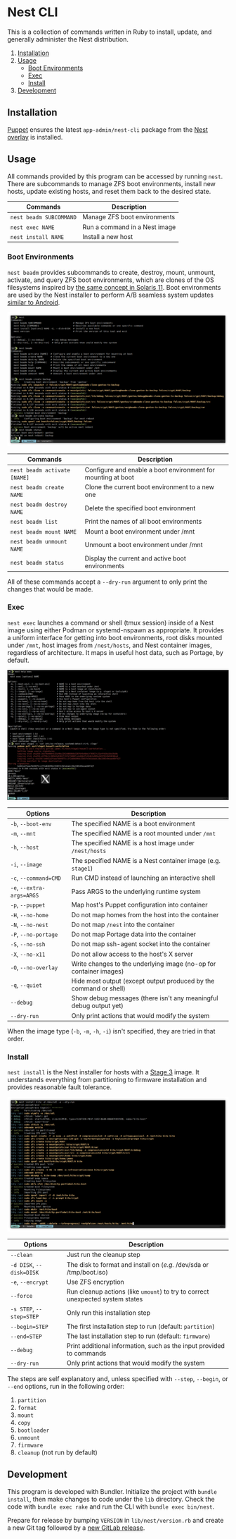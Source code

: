 # Nest CLI

This is a collection of commands written in Ruby to install, update, and
generally administer the Nest distribution.

1. [Installation](#installation)
2. [Usage](#usage)
    * [Boot Environments](#boot-environments)
    * [Exec](#exec)
    * [Install](#install)
3. [Development](#development)

## Installation

[Puppet](https://gitlab.james.tl/nest/puppet/-/blob/main/manifests/base/cli.pp)
ensures the latest `app-admin/nest-cli` package from the [Nest
overlay](https://gitlab.james.tl/nest/overlay/-/tree/main/app-admin/nest-cli)
is installed.

## Usage

All commands provided by this program can be accessed by running `nest`. There
are subcommands to manage ZFS boot environments, install new hosts, update
existing hosts, and reset them back to the desired state.

| Commands                | Description                   |
|-------------------------|-------------------------------|
| `nest beadm SUBCOMMAND` | Manage ZFS boot environments  |
| `nest exec NAME`        | Run a command in a Nest image |
| `nest install NAME`     | Install a new host            |

### Boot Environments

`nest beadm` provides subcommands to create, destroy, mount, unmount, activate,
and query ZFS boot environments, which are clones of the OS filesystems
inspired by [the same concept in Solaris
11](https://docs.oracle.com/cd/E53394_01/html/E54749/aboutbes.html).  Boot
environments are used by the Nest installer to perform A/B seamless system
updates [similar to Android](https://source.android.com/devices/tech/ota/ab).

![Nest CLI Boot Environments Screenshot](.screenshot-beadm.png)

| Commands                     | Description                                                  |
|------------------------------|--------------------------------------------------------------|
| `nest beadm activate [NAME]` | Configure and enable a boot environment for mounting at boot |
| `nest beadm create NAME`     | Clone the current boot environment to a new one              |
| `nest beadm destroy NAME`    | Delete the specified boot environment                        |
| `nest beadm list`            | Print the names of all boot environments                     |
| `nest beadm mount NAME`      | Mount a boot environment under /mnt                          |
| `nest beadm unmount NAME`    | Unmount a boot environment under /mnt                        |
| `nest beadm status`          | Display the current and active boot environments             |

All of these commands accept a `--dry-run` argument to only print the changes
that would be made.

### Exec

`nest exec` launches a command or shell (tmux session) inside of a Nest image
using either Podman or systemd-nspawn as appropriate. It provides a uniform
interface for getting into boot environments, root disks mounted under `/mnt`,
host images from `/nest/hosts`, and Nest container images, regardless of
architecture. It maps in useful host data, such as Portage, by default.

![Nest CLI Exec Screenshot](.screenshot-exec.png)

| Options                   | Description                                                        |
|---------------------------|--------------------------------------------------------------------|
| `-b`, `--boot-env`        | The specified NAME is a boot environment                           |
| `-m`, `--mnt`             | The specified NAME is a root mounted under `/mnt`                  |
| `-h`, `--host`            | The specified NAME is a host image under `/nest/hosts`             |
| `-i`, `--image`           | The specified NAME is a Nest container image (e.g. `stage1`)       |
| `-c`, `--command=CMD`     | Run CMD instead of launching an interactive shell                  |
| `-e`, `--extra-args=ARGS` | Pass ARGS to the underlying runtime system                         |
| `-p`, `--puppet`          | Map host's Puppet configuration into container                     |
| `-H`, `--no-home`         | Do not map homes from the host into the container                  |
| `-N`, `--no-nest`         | Do not map `/nest` into the container                              |
| `-P`, `--no-portage`      | Do not map Portage data into the container                         |
| `-S`, `--no-ssh`          | Do not map ssh-agent socket into the container                     |
| `-X`, `--no-x11`          | Do not allow access to the host's X server                         |
| `-O`, `--no-overlay`      | Write changes to the underlying image (no-op for container images) |
| `-q`, `--quiet`           | Hide most output (except output produced by the command or shell)  |
| `--debug`                 | Show debug messages (there isn't any meaningful debug output yet)  |
| `--dry-run`               | Only print actions that would modify the system                    |

When the image type (`-b`, `-m`, `-h`, `-i`) isn't specified, they are tried in
that order.

### Install

`nest install` is the Nest installer for hosts with a [Stage
3](https://gitlab.james.tl/nest/stage3) image. It understands everything from
partitioning to firmware installation and provides reasonable fault tolerance.

![Nest CLI Install Screenshot](.screenshot-install.png)

| Options                  | Description                                                                    |
|--------------------------|--------------------------------------------------------------------------------|
| `--clean`                | Just run the cleanup step                                                      |
| `-d DISK`, `--disk=DISK` | The disk to format and install on (*e.g.* /dev/sda or /tmp/boot.iso)           |
| `-e`, `--encrypt`        | Use ZFS encryption                                                             |
| `--force`                | Run cleanup actions (like `umount`) to try to correct unexpected system states |
| `-s STEP`, `--step=STEP` | Only run this installation step                                                |
| `--begin=STEP`           | The first installation step to run (default: `partition`)                      |
| `--end=STEP`             | The last installation step to run (default: `firmware`)                        |
| `--debug`                | Print additional information, such as the input provided to commands           |
| `--dry-run`              | Only print actions that would modify the system                                |

The steps are self explanatory and, unless specified with `--step`, `--begin`,
or `--end` options, run in the following order:

1. `partition`
2. `format`
3. `mount`
4. `copy`
5. `bootloader`
6. `unmount`
7. `firmware`
8. `cleanup` (not run by default)

## Development

This program is developed with Bundler. Initialize the project with `bundle
install`, then make changes to code under the `lib` directory. Check the code
with `bundle exec rake` and run the CLI with `bundle exec bin/nest`.

Prepare for release by bumping `VERSION` in `lib/nest/version.rb` and create a
new Git tag followed by a [new GitLab
release](https://gitlab.james.tl/nest/cli/-/releases/new).
